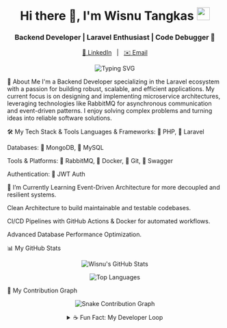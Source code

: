 <h1 align="center">
Hi there 👋, I'm Wisnu Tangkas
<img src="https://www.google.com/search?q=https://media.giphy.com/media/hvRJCLFzcasrR4ia7z/giphy.gif" width="30px"/>
</h1>
<h3 align="center">Backend Developer | Laravel Enthusiast | Code Debugger 🐞</h3>

<p align="center">
<a href="https://www.google.com/search?q=https://www.linkedin.com/in/your-linkedin-username/" target="_blank">👔 LinkedIn</a> &nbsp; | &nbsp;
<a href="mailto:your-email@example.com">✉️ Email</a>
</p>

<p align="center">
<img src="https://www.google.com/search?q=https://readme-typing-svg.demolab.com%3Ffont%3DFira%2BCode%26pause%3D1000%26color%3D00FFFF%26center%3Dtrue%26vCenter%3Dtrue%26width%3D435%26lines%3DBackend%2BDeveloper%3BBuilding%2BScalable%2BMicroservices%3BLaravel%2B%257C%2BMongoDB%2B%257C%2BRabbitMQ%3BAlways%2Blearning%2Band%2Bdebugging%2B%25F0%259F%2590%259E" alt="Typing SVG" />
</p>

🚀 About Me
I'm a Backend Developer specializing in the Laravel ecosystem with a passion for building robust, scalable, and efficient applications. My current focus is on designing and implementing microservice architectures, leveraging technologies like RabbitMQ for asynchronous communication and event-driven patterns. I enjoy solving complex problems and turning ideas into reliable software solutions.

🛠️ My Tech Stack & Tools
Languages & Frameworks: 🐘 PHP, 🚀 Laravel

Databases: 🍃 MongoDB, 🐬 MySQL

Tools & Platforms: 📨 RabbitMQ, 🐳 Docker, 🐙 Git, 📜 Swagger

Authentication: 🔑 JWT Auth

🌱 I’m Currently Learning
Event-Driven Architecture for more decoupled and resilient systems.

Clean Architecture to build maintainable and testable codebases.

CI/CD Pipelines with GitHub Actions & Docker for automated workflows.

Advanced Database Performance Optimization.

📊 My GitHub Stats
<p align="center">
<img src="https://www.google.com/search?q=https://github-readme-stats.vercel.app/api%3Fusername%3Dwisnoe14%26show_icons%3Dtrue%26theme%3Dtokyonight%26hide_border%3Dtrue%26count_private%3Dtrue%26include_all_commits%3Dtrue" alt="Wisnu's GitHub Stats" />
</p>
<p align="center">
<img src="https://www.google.com/search?q=https://github-readme-stats.vercel.app/api/top-langs/%3Fusername%3Dwisnoe14%26layout%3Dcompact%26theme%3Dtokyonight%26hide_border%3Dtrue" alt="Top Languages" />
</p>

🐍 My Contribution Graph
<p align="center">
<img src="https://www.google.com/search?q=https://github.com/wisnoe14/wisnoe14/blob/output/github-contribution-grid-snake.svg" alt="Snake Contribution Graph">
</p>

<details align="center">
<summary>☕ Fun Fact: My Developer Loop</summary>
<br/>

while(alive) {
  eat();
  code();
  debug();
  repeat();
}

</details>
